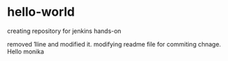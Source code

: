# hello-world
creating repository for jenkins hands-on 


removed 1line and modified it.
modifying readme file for commiting chnage. 
Hello monika
